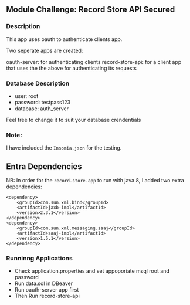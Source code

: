 ## Module Challenge: Record Store API Secured

### Description
This app uses oauth to authenticate clients app.

Two seperate apps are created:

oauth-server: for authenticating clients
record-store-api: for a client app that uses the the above for authenticating its requests

### Database Description

- user: root
- password: testpass123
- database: auth_server

Feel free to change it to suit your database crendentials

### Note:
I have included the `Insomia.json` for the testing.

## Entra Dependencies
NB: In order for the `record-store-app` to run with java 8, I added two extra dependencies:

```
<dependency>
	<groupId>com.sun.xml.bind</groupId>
	<artifactId>jaxb-impl</artifactId>
	<version>2.3.1</version>
</dependency>
<dependency>
	<groupId>com.sun.xml.messaging.saaj</groupId>
	<artifactId>saaj-impl</artifactId>
	<version>1.5.1</version>
</dependency>
```

### Runninng Applications
- Check application.properties and set appoporiate msql root and password 
- Run data.sql in DBeaver
- Run oauth-server app first
- Then Run record-store-api

 
